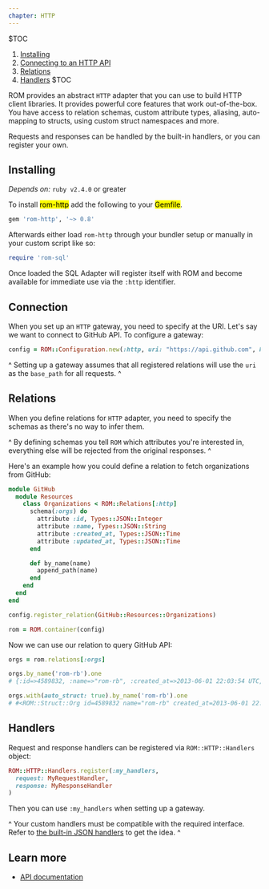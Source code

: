 ```yaml
---
chapter: HTTP
---
```


$TOC
  1. [Installing](#installing)
  2. [Connecting to an HTTP API](#connection)
  3. [Relations](#connection)
  4. [Handlers](#handlers)
$TOC

ROM provides an abstract `HTTP` adapter that you can use to build HTTP client libraries. It provides powerful core features that work out-of-the-box. You have access to relation schemas, custom attribute types, aliasing, auto-mapping to structs, using custom struct namespaces and more.

Requests and responses can be handled by the built-in handlers, or you can register your own.

## Installing

*Depends on:* `ruby v2.4.0` or greater

To install <mark>rom-http</mark> add the following to your <mark>Gemfile</mark>.

```ruby
gem 'rom-http', '~> 0.8'
```

Afterwards either load `rom-http` through your bundler setup or manually in your custom
script like so:

```ruby
require 'rom-sql'
```

Once loaded the SQL Adapter will register itself with ROM and become available 
for immediate use via the `:http` identifier.

## Connection

When you set up an `HTTP` gateway, you need to specify at the URI. Let's say we want to connect to GitHub API. To configure a gateway:

```ruby
config = ROM::Configuration.new(:http, uri: "https://api.github.com", handlers: :json)
```

^
Setting up a gateway assumes that all registered relations will use the `uri` as the `base_path` for all requests.
^

## Relations

When you define relations for `HTTP` adapter, you need to specify the schemas as there's no way to infer them.

^
By defining schemas you tell `ROM` which attributes you're interested in, everything else will be rejected from the original responses.
^

Here's an example how you could define a relation to fetch organizations from GitHub:

```ruby
module GitHub
  module Resources
    class Organizations < ROM::Relations[:http]
      schema(:orgs) do
        attribute :id, Types::JSON::Integer
        attribute :name, Types::JSON::String
        attribute :created_at, Types::JSON::Time
        attribute :updated_at, Types::JSON::Time
      end

      def by_name(name)
        append_path(name)
      end
    end
  end
end

config.register_relation(GitHub::Resources::Organizations)

rom = ROM.container(config)
```

Now we can use our relation to query GitHub API:

```ruby
orgs = rom.relations[:orgs]

orgs.by_name('rom-rb').one
# {:id=>4589832, :name=>"rom-rb", :created_at=>2013-06-01 22:03:54 UTC, :updated_at=>2019-04-03 14:36:48 UTC}

orgs.with(auto_struct: true).by_name('rom-rb').one
# #<ROM::Struct::Org id=4589832 name="rom-rb" created_at=2013-06-01 22:03:54 UTC updated_at=2019-04-03 14:36:48 UTC>
```

## Handlers

Request and response handlers can be registered via `ROM::HTTP::Handlers` object:

``` ruby
ROM::HTTP::Handlers.register(:my_handlers,
  request: MyRequestHandler,
  response: MyResponseHandler
)
```

Then you can use `:my_handlers` when setting up a gateway.

^
Your custom handlers must be compatible with the required interface. Refer to [the built-in JSON handlers](https://github.com/rom-rb/rom-http/blob/master/lib/rom/http/handlers/json.rb) to get the idea.
^

## Learn more

* [API documentation](https://api.rom-rb.org/rom-http/)